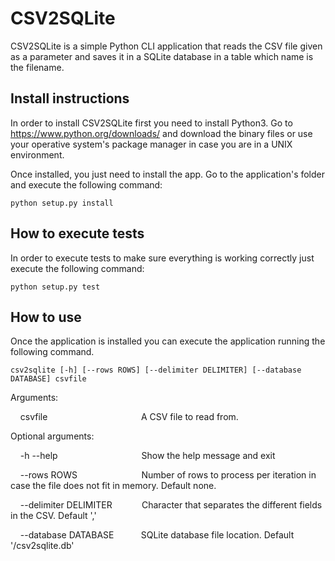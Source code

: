 # CSV2SQLite
CSV2SQLite is a simple Python CLI application that reads the CSV file given as a parameter and saves it in a SQLite database in a table which name is the filename.

## Install instructions
In order to install CSV2SQLite first you need to install Python3. Go to https://www.python.org/downloads/ and download the binary files or use your operative system's package manager in case you are in a UNIX environment.

Once installed, you just need to install the app. Go to the application's folder and execute the following command:

    python setup.py install
    
## How to execute tests
In order to execute tests to make sure everything is working correctly just execute the following command:

    python setup.py test

## How to use
Once the application is installed you can execute the application running the following command.

    csv2sqlite [-h] [--rows ROWS] [--delimiter DELIMITER] [--database DATABASE] csvfile
    
Arguments:

&nbsp;&nbsp;&nbsp; csvfile &nbsp;&nbsp;&nbsp;&nbsp;&nbsp;&nbsp;&nbsp;&nbsp;&nbsp;&nbsp;&nbsp;&nbsp;&nbsp;&nbsp;&nbsp;&nbsp;&nbsp;&nbsp;&nbsp;&nbsp;&nbsp;&nbsp;&nbsp;&nbsp;&nbsp;&nbsp;&nbsp;&nbsp;&nbsp;&nbsp;&nbsp;&nbsp;&nbsp;&nbsp;&nbsp;&nbsp;  A CSV file to read from.

Optional arguments:

&nbsp;&nbsp;&nbsp; -h --help &nbsp;&nbsp;&nbsp;&nbsp;&nbsp;&nbsp;&nbsp;&nbsp;&nbsp;&nbsp;&nbsp;&nbsp;&nbsp;&nbsp;&nbsp;&nbsp;&nbsp;&nbsp;&nbsp;&nbsp;&nbsp;&nbsp;&nbsp;&nbsp;&nbsp;&nbsp;&nbsp;&nbsp;&nbsp;&nbsp;&nbsp;&nbsp; Show the help message and exit
  
&nbsp;&nbsp;&nbsp; --rows ROWS &nbsp;&nbsp;&nbsp;&nbsp;&nbsp;&nbsp;&nbsp;&nbsp;&nbsp;&nbsp;&nbsp;&nbsp;&nbsp;&nbsp;&nbsp;&nbsp;&nbsp;&nbsp;&nbsp;&nbsp;&nbsp;&nbsp;&nbsp;&nbsp; Number of rows to process per iteration in case the file does not fit in memory. Default none.
  
&nbsp;&nbsp;&nbsp; --delimiter DELIMITER &nbsp;&nbsp;&nbsp;&nbsp;&nbsp;&nbsp;&nbsp;&nbsp;&nbsp;&nbsp; Character that separates the different fields in the CSV. Default ','

&nbsp;&nbsp;&nbsp; --database DATABASE &nbsp;&nbsp;&nbsp;&nbsp;&nbsp;&nbsp;&nbsp;&nbsp;&nbsp; SQLite database file location. Default '/csv2sqlite.db'
